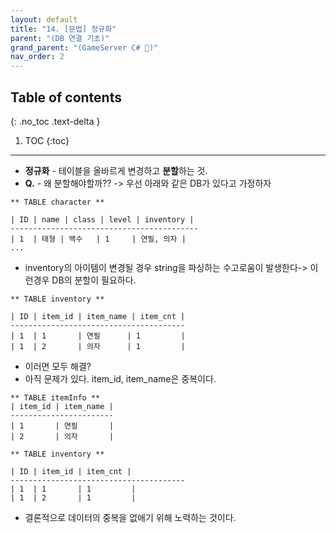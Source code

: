 ```yaml
---
layout: default
title: "14. [문법] 정규화"
parent: "(DB 연결 기초)"
grand_parent: "(GameServer C# 🎯)"
nav_order: 2
---
```


## Table of contents
{: .no_toc .text-delta }

1. TOC
{:toc}

---

* **정규화** - 테이블을 올바르게 변경하고 **분할**하는 것.
* **Q.** - 왜 분할해야할까?? -> 우선 아래와 같은 DB가 있다고 가정하자

```
** TABLE character **

| ID | name | class | level | inventory |
------------------------------------------
| 1  | 태형 | 백수   | 1     | 연필, 의자 |
...
```

* inventory의 아이템이 변경될 경우 string을 파싱하는 수고로움이 발생한다-> 이런경우 DB의 분할이 필요하다.

```
** TABLE inventory **

| ID | item_id | item_name | item_cnt |
---------------------------------------
| 1  | 1       | 연필      | 1         |
| 1  | 2       | 의자      | 1         |
```

* 이러면 모두 해결? 
* 아직 문제가 있다. item_id, item_name은 중복이다.

```
** TABLE itemInfo **
| item_id | item_name |
-----------------------
| 1       | 연필       |
| 2       | 의자       |
```

```
** TABLE inventory **

| ID | item_id | item_cnt |
---------------------------------------
| 1  | 1       | 1         |
| 1  | 2       | 1         |
```

* 결론적으로 데이터의 중복을 없애기 위해 노력하는 것이다.
